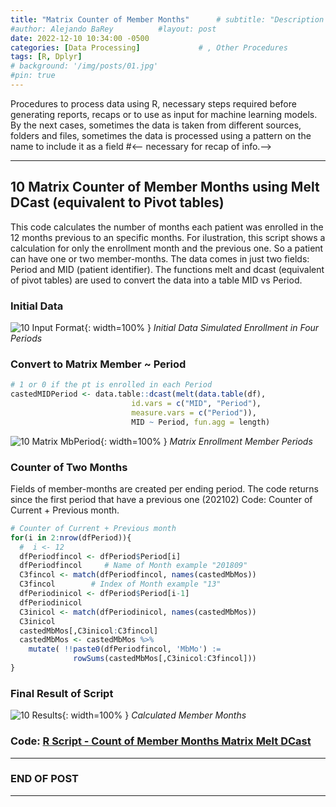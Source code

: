 ```yaml
---
title: "Matrix Counter of Member Months"      # subtitle: "Description of R Scripts for data processing."
#author: Alejando BaRey          #layout: post
date: 2022-12-10 10:34:00 -0500
categories: [Data Processing]             # , Other Procedures
tags: [R, Dplyr]
# background: '/img/posts/01.jpg'
#pin: true
---
```


Procedures to process data using R, necessary steps required before generating reports, recaps or to use as input for machine learning models. By the next cases, sometimes the data is taken from different sources, folders and files, sometimes the data is processed using a pattern on the name to include it as a field #<-- necessary for recap of info.-->

___

## 10 Matrix Counter of Member Months using Melt DCast (equivalent to Pivot tables)

This code calculates the number of months each patient was enrolled in the 12 months previous to an specific months. For ilustration, this script shows a calculation for only the enrollment month and the previous one. So a patient can have one or two member-months. The data comes in just two fields: Period and MID (patient identifier). The functions melt and dcast (equivalent of pivot tables) are used to convert the data into a table MID vs Period.

### Initial Data
![10 Input Format](/images/DataProcess/10_Initial_Data_Simulated_Enrollment_in_Four_Periods.PNG){: width=100% }
_Initial Data Simulated Enrollment in Four Periods_

### Convert to Matrix Member ~ Period
```R
# 1 or 0 if the pt is enrolled in each Period
castedMIDPeriod <- data.table::dcast(melt(data.table(df), 
                           id.vars = c("MID", "Period"), 
                           measure.vars = c("Period")),
                           MID ~ Period, fun.agg = length)
```
![10 Matrix MbPeriod](/images/DataProcess/10_Matrix_Enrollment_Member_Periods.PNG){: width=100% }
_Matrix Enrollment Member Periods_

### Counter of Two Months
Fields of member-months are created per ending period. The code returns since the first period that have a previous one (202102) 
Code: Counter of Current + Previous month. 
```R
# Counter of Current + Previous month
for(i in 2:nrow(dfPeriod)){   
  #  i <- 12
  dfPeriodfincol <- dfPeriod$Period[i]
  dfPeriodfincol     # Name of Month example "201809"
  C3fincol <- match(dfPeriodfincol, names(castedMbMos))
  C3fincol        # Index of Month example "13"
  dfPeriodinicol <- dfPeriod$Period[i-1]
  dfPeriodinicol
  C3inicol <- match(dfPeriodinicol, names(castedMbMos))
  C3inicol
  castedMbMos[,C3inicol:C3fincol]
  castedMbMos <- castedMbMos %>% 
    mutate( !!paste0(dfPeriodfincol, 'MbMo') := 
              rowSums(castedMbMos[,C3inicol:C3fincol]))
}
```

### Final Result of Script
![10 Results](/images/DataProcess/10_Final_Results_Calculated_MemberMonths.PNG){: width=100% }   <!--# {: width="550" height="350" }-->
_Calculated Member Months_

### Code: [R Script - Count of Member Months Matrix Melt DCast](https://github.com/albarey33/Data_Analysis_R/blob/main/10%20Count%20of%20Member%20Months%20Matrix%20Melt%20DCast%20.R)

_____

### END OF POST
___


